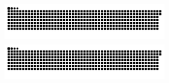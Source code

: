 ![github contribution snake](https://raw.githubusercontent.com/hafizxd/hafizxd/output/github-contribution-grid-snake.svg)

![github contribution snake dark](https://raw.githubusercontent.com/hafizxd/hafizxd/output/github-contribution-grid-snake-dark.svg?palette=github-dark)



<!--
**hafizxd/hafizxd** is a ✨ _special_ ✨ repository because its `README.md` (this file) appears on your GitHub profile.

Here are some ideas to get you started:

- 🔭 I’m currently working on ...
- 🌱 I’m currently learning ...
- 👯 I’m looking to collaborate on ...
- 🤔 I’m looking for help with ...
- 💬 Ask me about ...
- 📫 How to reach me: ...
- 😄 Pronouns: ...
- ⚡ Fun fact: ...
-->
